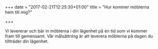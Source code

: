 +++
date = "2017-02-21T12:25:30+01:00"
title = "Hur kommer möblerna hem till mig?"

+++

Vi levererar och bär in möblerna i din lägenhet på en tid som vi kommer fram till gemensamt. Vår målsättning är att leverera möblerna på dagen du tillträder din lägenhet.
